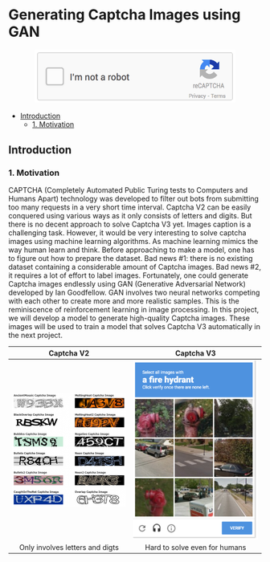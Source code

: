 # Generating Captcha Images using GAN
<!-- <div align=center><img src="images/rnn.png" width="100%" > -->
<div align=center><img src="images/captcha.gif" width="400"></div>

<!-- vim-markdown-toc GFM -->

* [Introduction](#introduction)
    * [1. Motivation](#1-motivation)

<!-- vim-markdown-toc -->


## Introduction

### 1. Motivation

CAPTCHA (Completely Automated Public Turing tests to Computers and Humans Apart) technology was developed to filter out bots from submitting too many requests in a very short time interval. Captcha V2 can be easily conquered using various ways as it only consists of letters and digits. But there is no decent approach to solve Captcha V3 yet. Images caption is a challenging task. However, it would be very interesting to solve captcha images using machine learning algorithms. As machine learning mimics the way human learn and think. Before approaching to make a model, one has to figure out how to prepare the dataset. Bad news #1: there is no existing dataset containing a considerable amount of Captcha images. Bad news #2, it requires a lot of effort to label images. Fortunately, one could generate Captcha images endlessly using GAN (Generative Adversarial Network) developed by Ian Goodfellow. GAN involves two neural networks competing with each other to create more and more realistic samples. This is the reminiscence of reinforcement learning in image processing. In this project, we will develop a model to generate high-quality Captcha images. These images will be used to train a model that solves Captcha V3 automatically in the next project.


Captcha V2                                  | Captcha V3
:------------------------------------------:|:-------------------------------------------:
<img src="images/v2.png" width="450"></img> |<img src="images/v3.png" width="500" ></img>
Only involves letters and digts             | Hard to solve even for humans

